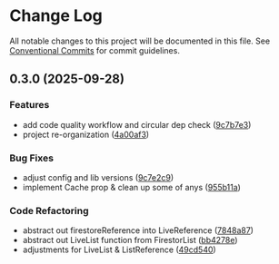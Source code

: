 # Change Log

All notable changes to this project will be documented in this file.
See [Conventional Commits](https://conventionalcommits.org) for commit guidelines.

## 0.3.0 (2025-09-28)

### Features

- add code quality workflow and circular dep check ([9c7b7e3](https://github.com/data-weave/datamanager/commit/9c7b7e34501dfc95ddc2bcff686f55db06d9b1b8))
- project re-organization ([4a00af3](https://github.com/data-weave/datamanager/commit/4a00af36c4c2f6e49287542e0d5ad85acaa50cda))

### Bug Fixes

- adjust config and lib versions ([9c7e2c9](https://github.com/data-weave/datamanager/commit/9c7e2c9072ea34b1e54326c2612b43c92ec2da4e))
- implement Cache prop & clean up some of anys ([955b11a](https://github.com/data-weave/datamanager/commit/955b11a6ab05224f843db834ad28796602679fac))

### Code Refactoring

- abstract out firestoreReference into LiveReference ([7848a87](https://github.com/data-weave/datamanager/commit/7848a872155593e5acab56696d4d9f27f0e6abb2))
- abstract out LiveList function from FirestorList ([bb4278e](https://github.com/data-weave/datamanager/commit/bb4278e960d0080d1fb18d847036acb189782ec9))
- adjustments for LiveList & ListReference ([49cd540](https://github.com/data-weave/datamanager/commit/49cd540295693e40bbb9eb75b5101b45c6932921))
